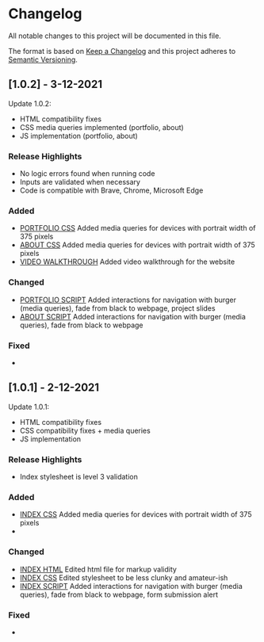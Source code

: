 # Changelog

All notable changes to this project will be documented in this file.
 
The format is based on [Keep a Changelog](http://keepachangelog.com/)
and this project adheres to [Semantic Versioning](http://semver.org/).

## [1.0.2] - 3-12-2021
Update 1.0.2:
- HTML compatibility fixes
- CSS media queries implemented (portfolio, about)
- JS implementation (portfolio, about)
### Release Highlights
- No logic errors found when running code
- Inputs are validated when necessary
- Code is compatible with Brave, Chrome, Microsoft Edge

### Added
- [PORTFOLIO CSS](../PersonalWebsite/styles/portfolio-media-styles.css) Added media queries for devices with portrait width of 375 pixels
- [ABOUT CSS](../PersonalWebsite/styles/about-media-styles.css) Added media queries for devices with portrait width of 375 pixels
- [VIDEO WALKTHROUGH](../PersonalWebsite/extras/ID_10223630K_ArmirolaRosellerIIITumolva_Assg1_VideoWalkthrough.mpr) Added video walkthrough for the website
### Changed
- [PORTFOLIO SCRIPT](../PersonalWebsite/scripts/portfolio-script.js) Added interactions for navigation with burger (media queries), fade from black to webpage, project slides
- [ABOUT SCRIPT](../PersonalWebsite/scripts/about-script.js) Added interactions for navigation with burger (media queries), fade from black to webpage
### Fixed
-


## [1.0.1] - 2-12-2021
Update 1.0.1:
- HTML compatibility fixes
- CSS compatibility fixes + media queries
- JS implementation
### Release Highlights
- Index stylesheet is level 3 validation

### Added
- [INDEX CSS](../PersonalWebsite/styles/index-media-style.css) Added media queries for devices with portrait width of 375 pixels
- 
### Changed
- [INDEX HTML](../PersonalWebsite/html/index.html) Edited html file for markup validity
- [INDEX CSS](../PersonalWebsite/styles/index-style.css) Edited stylesheet to be less clunky and amateur-ish
- [INDEX SCRIPT](../PersonalWebsite/scripts/index-script.js) Added interactions for navigation with burger (media queries), fade from black to webpage, form submission alert
### Fixed
-
